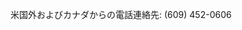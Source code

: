 <Token xmlns:xlink="http://www.w3.org/1999/xlink">米国外およびカナダからの電話連絡先: (609) 452-0606</Token>

<!--HONumber=Jun16_HO4-->


